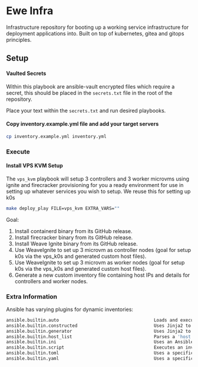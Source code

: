 # Ewe Infra
Infrastructure repository for booting up a working service infrastructure for deployment applications into. Built on top
of kubernetes, gitea and gitops principles.


## Setup

#### Vaulted Secrets

Within this playbook are ansible-vault encrypted files which require a secret, this should be placed in the `secrets.txt` file in the root of the repository.

Place your text within the `secrets.txt` and run desired playbooks.

#### Copy inventory.example.yml file and add your target servers

```bash
cp inventory.example.yml inventory.yml
```

### Execute

#### Install VPS KVM Setup


The `vps_kvm` playbook will setup 3 controllers and 3 worker microvms using ignite and firecracker provisioning
for you a ready environment for use in setting up whatever services you wish to setup. We reuse this for setting up
k0s 

```bash
make deploy_play FILE=vps_kvm EXTRA_VARS=""
```

Goal:

1. Install containerd binary from its GitHub release.
2. Install firecracker binary from its GitHub release.
3. Install Weave Ignite binary from its GitHub release.
4. Use WeaveIgnite to set up 3 microvm as controller nodes (goal for setup k0s via the vps_k0s and generated custom host files).
5. Use WeaveIgnite to set up 3 microvm as worker nodes (goal for setup k0s via the vps_k0s and generated custom host files).
6. Generate a new custom inventory file containing host IPs and details for controllers and worker nodes.


### Extra Information

Ansible has varying plugins for dynamic inventories:

```bash
ansible.builtin.auto                                    Loads and executes an inventory plugin specified in a YAML config                                                                                                                                                                                                                                                                                                        
ansible.builtin.constructed                             Uses Jinja2 to construct vars and groups based on existing inventory                                                                                                                                                                                                                                                                                                     
ansible.builtin.generator                               Uses Jinja2 to construct hosts and groups from patterns                                                                                                                                                                                                                                                                                                                  
ansible.builtin.host_list                               Parses a 'host list' string                                                                                                                                                                                                                                                                                                                                              
ansible.builtin.ini                                     Uses an Ansible INI file as inventory source                                                                                                                                                                                                                                                                                                                             
ansible.builtin.script                                  Executes an inventory script that returns JSON                                                                                                                                                                                                                                                                                                                           
ansible.builtin.toml                                    Uses a specific TOML file as an inventory source                                                                                                                                                                                                                                                                                          
ansible.builtin.yaml                                    Uses a specific YAML file as an inventory source                
```